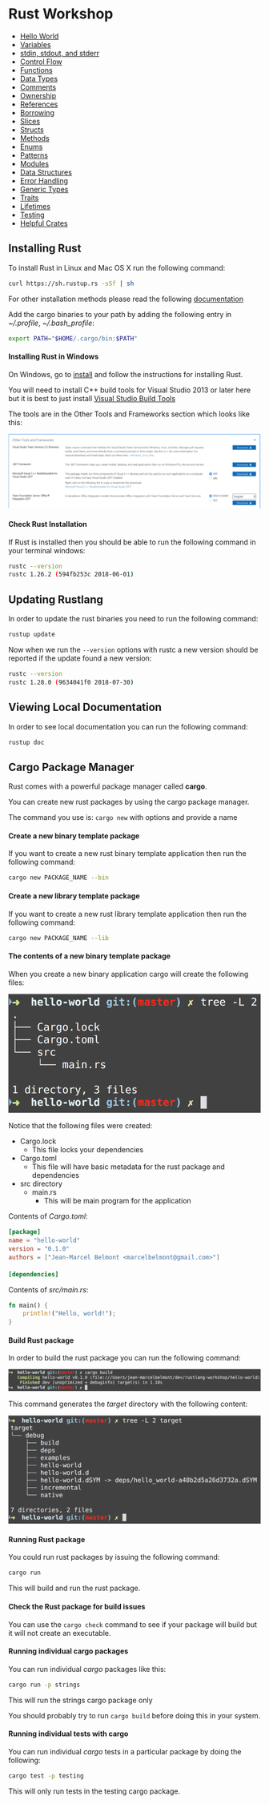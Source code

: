 # Rust Workshop

* [Hello World](docs/hello_world.md)
* [Variables](docs/variables.md)
* [stdin, stdout, and stderr](docs/stdin-stdout-stderr.md)
* [Control Flow](docs/control_flow.md)
* [Functions](docs/functions.md)
* [Data Types](docs/data_types.md)
* [Comments](docs/comments.md)
* [Ownership](docs/ownership.md)
* [References](docs/references.md)
* [Borrowing](docs/borrowing.md)
* [Slices](docs/slices.md)
* [Structs](docs/structs.md)
* [Methods](docs/methods.md)
* [Enums](docs/enums.md)
* [Patterns](docs/patterns.md)
* [Modules](docs/modules.md)
* [Data Structures](docs/data_structures.md)
* [Error Handling](docs/error_handling.md)
* [Generic Types](docs/generic_types.md)
* [Traits](docs/traits.md)
* [Lifetimes](docs/lifetimes.md)
* [Testing](docs/testing.md)
* [Helpful Crates](docs/helpful-crates.md)

## Installing Rust

To install Rust in Linux and Mac OS X run the following command:

```bash
curl https://sh.rustup.rs -sSf | sh
```

For other installation methods please read the following [documentation](https://www.rust-lang.org/en-US/other-installers.html)

Add the cargo binaries to your path by adding the following entry in *~/.profile*, *~/.bash_profile*:

```bash
export PATH="$HOME/.cargo/bin:$PATH"
```

#### Installing Rust in Windows

On Windows, go to [install](https://www.rust-lang.org/install.html) and follow the instructions for installing Rust. 

You will need to install C++ build tools for Visual Studio 2013 or later here but it is best to just install [Visual Studio Build Tools](https://visualstudio.microsoft.com/downloads/#build-tools-for-visual-studio-2017)

The tools are in the Other Tools and Frameworks section which looks like this:

![VS Build Tools](images/vs-build-tools.png)

#### Check Rust Installation

If Rust is installed then you should be able to run the following command in your terminal windows:

```bash
rustc --version
rustc 1.26.2 (594fb253c 2018-06-01)
```

## Updating Rustlang

In order to update the rust binaries you need to run the following command:

```bash
rustup update
```

Now when we run the `--version` options with rustc a new version should be reported if the update found a new version:

```bash
rustc --version
rustc 1.28.0 (9634041f0 2018-07-30)
```

## Viewing Local Documentation

In order to see local documentation you can run the following command:

```bash
rustup doc
```

## Cargo Package Manager

Rust comes with a powerful package manager called **cargo**.

You can create new rust packages by using the cargo package manager.

The command you use is: `cargo new` with options and provide a name

#### Create a new binary template package

If you want to create a new rust binary template application then run the following command:

```bash
cargo new PACKAGE_NAME --bin
```

#### Create a new library template package

If you want to create a new rust library template application then run the following command:

```bash
cargo new PACKAGE_NAME --lib
```

#### The contents of a new binary template package

When you create a new binary application cargo will create the following files:

![Package Contents](images/new_rust_package_contents.png)

Notice that the following files were created:

* Cargo.lock
    * This file locks your dependencies
* Cargo.toml
    * This file will have basic metadata for the rust package and dependencies
* src directory
    * main.rs
        * This will be main program for the application

Contents of *Cargo.toml*:

```toml
[package]
name = "hello-world"
version = "0.1.0"
authors = ["Jean-Marcel Belmont <marcelbelmont@gmail.com>"]

[dependencies]
```

Contents of *src/main.rs*:

```rust
fn main() {
    println!("Hello, world!");
}
```

#### Build Rust package

In order to build the rust package you can run the following command:

![cargo build](images/cargo-build.png)

This command generates the *target* directory with the following content:

![target directory](images/target-directory.png)

#### Running Rust package

You could run rust packages by issuing the following command:

```bash
cargo run
```

This will build and run the rust package.

#### Check the Rust package for build issues

You can use the `cargo check` command to see if your package will build but it will not create an executable.

#### Running individual cargo packages

You can run individual *cargo* packages like this:

```bash
cargo run -p strings
```

This will run the strings cargo package only

You should probably try to run `cargo build` before doing this in your system.

#### Running individual tests with cargo

You can run individual *cargo* tests in a particular package by doing the following:

```bash
cargo test -p testing
```

This will only run tests in the testing cargo package.
